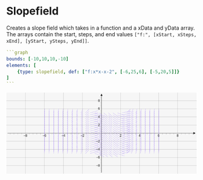 # Slopefield

Creates a slope field which takes in a function and a xData and yData array. The arrays contain the start, steps, and end values `["f:", [xStart, xSteps, xEnd], [yStart, ySteps, yEnd]]`.

````yaml
```graph
bounds: [-10,10,10,-10]
elements: [
	{type: slopefield, def: ["f:x*x-x-2", [-6,25,6], [-5,20,5]]}
]
```
````

![slopeField](../../imgs/Slopefield-graph-1.png)

